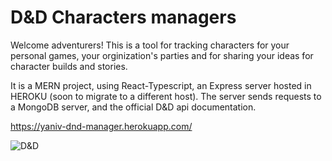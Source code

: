 # D&D Characters managers

Welcome adventurers! This is a tool for tracking characters for your personal games,
your orginization's parties and for sharing your ideas for character builds and stories.

It is a MERN project, using React-Typescript, an Express server hosted in HEROKU (soon to migrate to a different host).
The server sends requests to a MongoDB server, and the official D&D api documentation.

https://yaniv-dnd-manager.herokuapp.com/


![D&D](https://images.ctfassets.net/swt2dsco9mfe/1qU2YMq2MSczf9KGme5gu7/a580e2f158f2c08faad3a9d4463af0bc/dnd-hub-logo.png?fm=avif)
